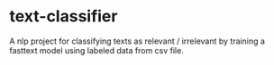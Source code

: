 # text-classifier
A nlp project for classifying texts as relevant / irrelevant by training a fasttext model using labeled data from csv file.

